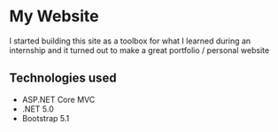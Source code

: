 # My Website

I started building this site as a toolbox for what I learned during an internship and it turned out to make a great portfolio / personal website

## Technologies used
- ASP.NET Core MVC
- .NET 5.0
- Bootstrap 5.1
